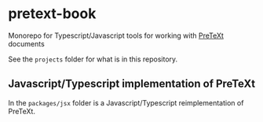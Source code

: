 # pretext-book
Monorepo for Typescript/Javascript tools for working with [PreTeXt](https://github.com/PreTeXtBook/pretext/) documents

See the `projects` folder for what is in this repository.

## Javascript/Typescript  implementation of PreTeXt
In the `packages/jsx` folder is a Javascript/Typescript reimplementation of PreTeXt.
